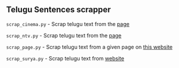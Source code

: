 ## Telugu Sentences scrapper
`scrap_cinema.py` - Scrap telugu text from the [page](https://cinema.suryaa.com/latest-cinema-telugu-news.html)

`scrap_ntv.py` - Scrap telugu text from the [page](https://www.ntvtelugu.com/category/andhra-pradesh-news)

`scrap_page.py` - Scrap telugu text from a given page on [this website](http://www.andhrabhoomi.net/content/ap-14466)

`scrap_surya.py` - Scrap telugu text from [website](https://www.telugu.suryaa.com/andhrapradesh-latest.php)
